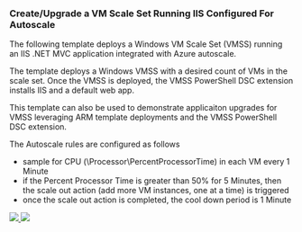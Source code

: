 ### Create/Upgrade a VM Scale Set Running IIS Configured For Autoscale ###

The following template deploys a Windows VM Scale Set (VMSS) running an IIS .NET MVC application integrated with Azure autoscale.

The template deploys a Windows VMSS with a desired count of VMs in the scale set. Once the VMSS is deployed, the VMSS PowerShell DSC extension installs IIS and a default web app. 

This template can also be used to demonstrate applicaiton upgrades for VMSS leveraging ARM template deployments and the VMSS PowerShell DSC extension.

The Autoscale rules are configured as follows
- sample for CPU (\\Processor\\PercentProcessorTime) in each VM every 1 Minute
- if the Percent Processor Time is greater than 50% for 5 Minutes, then the scale out action (add more VM instances, one at a time) is triggered
- once the scale out action is completed, the cool down period is 1 Minute


<a href="https://portal.azure.com/#create/Microsoft.Template/uri/https%3A%2F%2Fraw.githubusercontent.com%2FAzure%2Fazure-quickstart-templates%2Fmaster%2F201-vmss-windows-webapp-dsc-autoscale%2Fazuredeploy.json" target="_blank">
    <img src="http://azuredeploy.net/deploybutton.png"/>
</a>
<a href="http://armviz.io/#/?load=https%3A%2F%2Fraw.githubusercontent.com%2FAzure%2Fazure-quickstart-templates%2Fmaster%2F201-vmss-windows-webapp-dsc-autoscale%2Fazuredeploy.json" target="_blank">
    <img src="http://armviz.io/visualizebutton.png"/>
</a>
